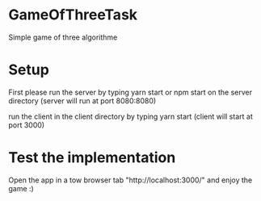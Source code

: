 # GameOfThreeTask
Simple game of three algorithme

# Setup
First please run the server by typing yarn start or npm start on the server directory (server will run at port 8080:8080)

run the client in the client directory by typing yarn start (client will start at port 3000)


# Test the implementation 
Open the app in a tow browser tab "http://localhost:3000/" and enjoy the game :)

